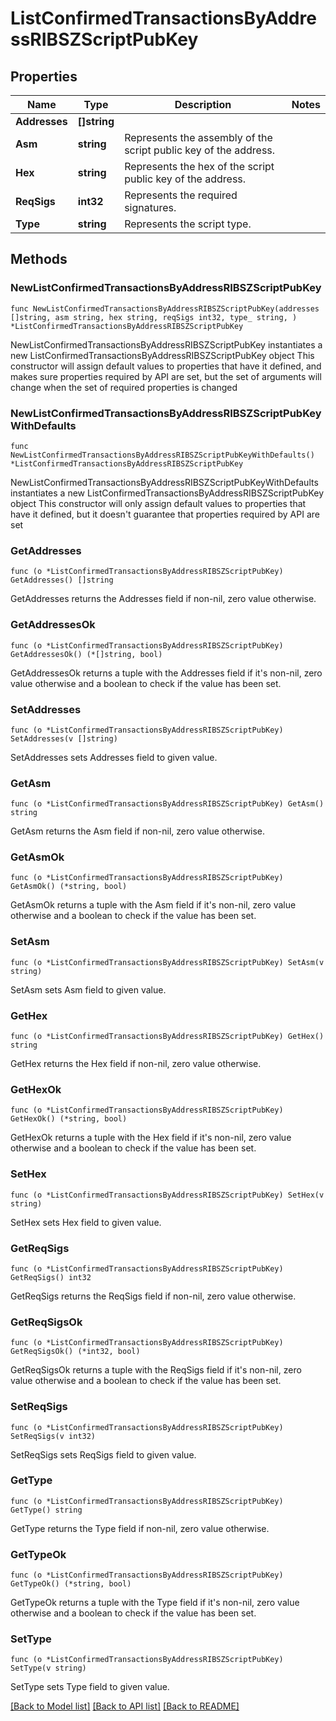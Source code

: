 # ListConfirmedTransactionsByAddressRIBSZScriptPubKey

## Properties

Name | Type | Description | Notes
------------ | ------------- | ------------- | -------------
**Addresses** | **[]string** |  | 
**Asm** | **string** | Represents the assembly of the script public key of the address. | 
**Hex** | **string** | Represents the hex of the script public key of the address. | 
**ReqSigs** | **int32** | Represents the required signatures. | 
**Type** | **string** | Represents the script type. | 

## Methods

### NewListConfirmedTransactionsByAddressRIBSZScriptPubKey

`func NewListConfirmedTransactionsByAddressRIBSZScriptPubKey(addresses []string, asm string, hex string, reqSigs int32, type_ string, ) *ListConfirmedTransactionsByAddressRIBSZScriptPubKey`

NewListConfirmedTransactionsByAddressRIBSZScriptPubKey instantiates a new ListConfirmedTransactionsByAddressRIBSZScriptPubKey object
This constructor will assign default values to properties that have it defined,
and makes sure properties required by API are set, but the set of arguments
will change when the set of required properties is changed

### NewListConfirmedTransactionsByAddressRIBSZScriptPubKeyWithDefaults

`func NewListConfirmedTransactionsByAddressRIBSZScriptPubKeyWithDefaults() *ListConfirmedTransactionsByAddressRIBSZScriptPubKey`

NewListConfirmedTransactionsByAddressRIBSZScriptPubKeyWithDefaults instantiates a new ListConfirmedTransactionsByAddressRIBSZScriptPubKey object
This constructor will only assign default values to properties that have it defined,
but it doesn't guarantee that properties required by API are set

### GetAddresses

`func (o *ListConfirmedTransactionsByAddressRIBSZScriptPubKey) GetAddresses() []string`

GetAddresses returns the Addresses field if non-nil, zero value otherwise.

### GetAddressesOk

`func (o *ListConfirmedTransactionsByAddressRIBSZScriptPubKey) GetAddressesOk() (*[]string, bool)`

GetAddressesOk returns a tuple with the Addresses field if it's non-nil, zero value otherwise
and a boolean to check if the value has been set.

### SetAddresses

`func (o *ListConfirmedTransactionsByAddressRIBSZScriptPubKey) SetAddresses(v []string)`

SetAddresses sets Addresses field to given value.


### GetAsm

`func (o *ListConfirmedTransactionsByAddressRIBSZScriptPubKey) GetAsm() string`

GetAsm returns the Asm field if non-nil, zero value otherwise.

### GetAsmOk

`func (o *ListConfirmedTransactionsByAddressRIBSZScriptPubKey) GetAsmOk() (*string, bool)`

GetAsmOk returns a tuple with the Asm field if it's non-nil, zero value otherwise
and a boolean to check if the value has been set.

### SetAsm

`func (o *ListConfirmedTransactionsByAddressRIBSZScriptPubKey) SetAsm(v string)`

SetAsm sets Asm field to given value.


### GetHex

`func (o *ListConfirmedTransactionsByAddressRIBSZScriptPubKey) GetHex() string`

GetHex returns the Hex field if non-nil, zero value otherwise.

### GetHexOk

`func (o *ListConfirmedTransactionsByAddressRIBSZScriptPubKey) GetHexOk() (*string, bool)`

GetHexOk returns a tuple with the Hex field if it's non-nil, zero value otherwise
and a boolean to check if the value has been set.

### SetHex

`func (o *ListConfirmedTransactionsByAddressRIBSZScriptPubKey) SetHex(v string)`

SetHex sets Hex field to given value.


### GetReqSigs

`func (o *ListConfirmedTransactionsByAddressRIBSZScriptPubKey) GetReqSigs() int32`

GetReqSigs returns the ReqSigs field if non-nil, zero value otherwise.

### GetReqSigsOk

`func (o *ListConfirmedTransactionsByAddressRIBSZScriptPubKey) GetReqSigsOk() (*int32, bool)`

GetReqSigsOk returns a tuple with the ReqSigs field if it's non-nil, zero value otherwise
and a boolean to check if the value has been set.

### SetReqSigs

`func (o *ListConfirmedTransactionsByAddressRIBSZScriptPubKey) SetReqSigs(v int32)`

SetReqSigs sets ReqSigs field to given value.


### GetType

`func (o *ListConfirmedTransactionsByAddressRIBSZScriptPubKey) GetType() string`

GetType returns the Type field if non-nil, zero value otherwise.

### GetTypeOk

`func (o *ListConfirmedTransactionsByAddressRIBSZScriptPubKey) GetTypeOk() (*string, bool)`

GetTypeOk returns a tuple with the Type field if it's non-nil, zero value otherwise
and a boolean to check if the value has been set.

### SetType

`func (o *ListConfirmedTransactionsByAddressRIBSZScriptPubKey) SetType(v string)`

SetType sets Type field to given value.



[[Back to Model list]](../README.md#documentation-for-models) [[Back to API list]](../README.md#documentation-for-api-endpoints) [[Back to README]](../README.md)


